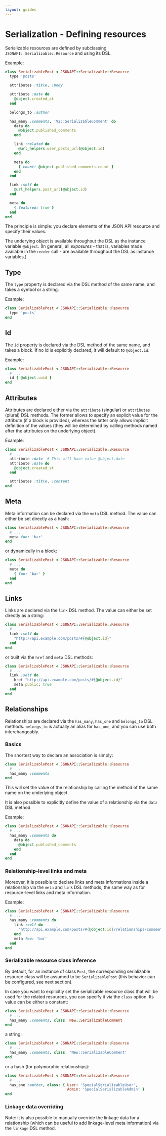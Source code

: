 ```yaml
---
layout: guides
---
```

# Serialization - Defining resources

Serializable resources are defined by subclassing
`JSONAPI::Serializable::Resource` and using its DSL.

Example:

```ruby
class SerializablePost < JSONAPI::Serializable::Resource
  type 'posts'

  attributes :title, :body

  attribute :date do
    @object.created_at
  end

  belongs_to :author

  has_many :comments, 'V2::SerializableComment' do
    data do
      @object.published_comments
    end

    link :related do
      @url_helpers.user_posts_url(@object.id)
    end

    meta do
      { count: @object.published_comments.count }
    end
  end

  link :self do
    @url_helpers.post_url(@object.id)
  end

  meta do
    { featured: true }
  end
end
```

The principle is simple: you declare elements of the JSON API resource and
specify their values.

The underying object is available throughout the DSL as the instance variable
`@object`. (In general, all *exposures* - that is, variables made available in
the `render` call - are available throughout the DSL as instance variables.)

## Type

The `type` property is declared via the DSL method of the same name, and takes
a symbol or a string.

Example:

```ruby
class SerializablePost < JSONAPI::Serializable::Resource
  type 'posts'
end
```

## Id

The `id` property is declared via the DSL method of the same name, and takes a
block. If no id is explicitly declared, it will default to `@object.id`.

Example:

```ruby
class SerializablePost < JSONAPI::Serializable::Resource
  # ...
  id { @object.uuid }
end
```

## Attributes

Attributes are declared either via the `attribute` (singular) or `attributes`
(plural) DSL methods. The former allows to specify an explicit value for the
attribute (if a block is provided), whereas the latter only allows implicit
definition of the values (they will be determined by calling methods named
after the attributes on the underlying object).

Example:

```ruby
class SerializablePost < JSONAPI::Serializable::Resource
  # ...
  attribute :date  # This will have value @object.date
  attribute :date do
    @object.created_at
  end

  attributes :title, :content
end
```

## Meta

Meta information can be declared via the `meta` DSL method. The value can either
be set directly as a hash:

```ruby
class SerializablePost < JSONAPI::Serializable::Resource
  # ...
  meta foo: 'bar'
end
```
or dynamically in a block:

```ruby
class SerializablePost < JSONAPI::Serializable::Resource
  # ...
  meta do
    { foo: 'bar' }
  end
end
```

## Links

Links are declared via the `link` DSL method. The value can either be set
directly as a string:

```ruby
class SerializablePost < JSONAPI::Serializable::Resource
  # ...
  link :self do
    "http://api.example.com/posts/#{@object.id}"
  end
end
```
or built via the `href` and `meta` DSL methods:

```ruby
class SerializablePost < JSONAPI::Serializable::Resource
  # ...
  link :self do
    href "http://api.example.com/posts/#{@object.id}"
    meta public: true
  end
end
```

## Relationships

Relationships are declared via the `has_many`, `has_one` and `belongs_to` DSL
methods. `belongs_to` is actually an alias for `has_one`, and you can use both
interchangeably.

### Basics

The shortest way to declare an association is simply:

```ruby
class SerializablePost < JSONAPI::Serializable::Resource
  # ...
  has_many :comments
end
```

This will set the value of the relationship by calling the method of the same
name on the underlying object.

It is also possible to explicitly define the value of a relationship via the
`data` DSL method.

Example:

```ruby
class SerializablePost < JSONAPI::Serializable::Resource
  # ...
  has_many :comments do
    data do
      @object.published_comments
    end
  end
end
```

### Relationship-level links and meta

Moreover, it is possible to declare links and meta informations inside a
relationship via the `meta` and `link` DSL methods, the same way as for
resource-level links and meta information.

Example:

```ruby
class SerializablePost < JSONAPI::Serializable::Resource
  # ...
  has_many :comments do
    link :self do
      "http://api.example.com/posts/#{@object.id}/relationships/comments"
    end
    meta foo: 'bar'
  end
end
```

### Serializable resource class inference

By default, for an instance of class `Post`, the corresponding serializable
resource class will be assumed to be `SerializablePost` (this behavior can be
configured, see next section).

In case you want to explicitly set the serializable resource class that will be
used for the related resources, you can specify it via the `class` option. Its
value can be either a constant:

```ruby
class SerializablePost < JSONAPI::Serializable::Resource
  # ...
  has_many :comments, class: New::SerializableComment
end
```
a string:

```ruby
class SerializablePost < JSONAPI::Serializable::Resource
  # ...
  has_many :comments, class: 'New::SerializableComment'
end
```
or a hash (for polymorphic relationships):

```ruby
class SerializablePost < JSONAPI::Serializable::Resource
  # ...
  has_one :author, class: { User: 'SpecialSerializableUser',
                            Admin: 'SpecialSerializableAdmin' }
end
```

### Linkage data overriding

Note: it is also possible to manually override the linkage data for a
relationship (which can be useful to add linkage-level meta information) via the
`linkage` DSL method.
